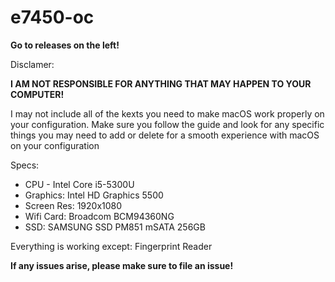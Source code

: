 # e7450-oc

<b>Go to releases on the left!</b>

Disclamer:

<b>I AM NOT RESPONSIBLE FOR ANYTHING THAT MAY HAPPEN TO YOUR COMPUTER!</b>

I may not include all of the kexts you need to make macOS work properly on your configuration. Make sure you follow the guide and look for any specific things you may need to add or delete for a smooth experience with macOS on your configuration


Specs:
<ul>
<li>CPU - Intel Core i5-5300U</li>
<li>Graphics: Intel HD Graphics 5500</li>
<li>Screen Res: 1920x1080</li>
<li>Wifi Card: Broadcom BCM94360NG</li>
<li>SSD: SAMSUNG SSD PM851 mSATA 256GB</li>
</ul>

Everything is working except:
Fingerprint Reader

<b>If any issues arise, please make sure to file an issue!</b>

